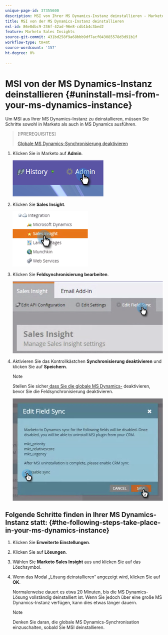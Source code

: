 ```yaml
---
unique-page-id: 37355600
description: MSI von Ihrer MS Dynamics-Instanz deinstallieren - Marketo-Dokumente - Produktdokumentation
title: MSI von der MS Dynamics-Instanz deinstallieren
exl-id: 86e8dbc9-236f-42ad-96e8-cdb1b4c3bed2
feature: Marketo Sales Insights
source-git-commit: 431bd258f9a68bbb9df7acf043085578d3d91b1f
workflow-type: tm+mt
source-wordcount: '157'
ht-degree: 0%

---
```


# MSI von der MS Dynamics-Instanz deinstallieren {#uninstall-msi-from-your-ms-dynamics-instance}

Um MSI aus Ihrer MS Dynamics-Instanz zu deinstallieren, müssen Sie Schritte sowohl in Marketo als auch in MS Dynamics ausführen.

>[!PREREQUISITES]
>
>[Globale MS Dynamics-Synchronisierung deaktivieren](/help/marketo/product-docs/marketo-sales-insight/msi-for-microsoft-dynamics/uninstalling/disable-global-ms-dynamics-sync.md)

1. Klicken Sie in Marketo auf **Admin**.

   ![](assets/one-1.png)

1. Klicken Sie **Sales Insight**.

   ![](assets/six.png)

1. Klicken Sie **Feldsynchronisierung bearbeiten**.

   ![](assets/seven.png)

1. Aktivieren Sie das Kontrollkästchen **Synchronisierung deaktivieren** und klicken Sie auf **Speichern**.

   >[!NOTE]
   >
   >Stellen Sie sicher[ dass Sie die globale MS Dynamics-](/help/marketo/product-docs/marketo-sales-insight/msi-for-microsoft-dynamics/uninstalling/disable-global-ms-dynamics-sync.md) deaktivieren, bevor Sie die Feldsynchronisierung deaktivieren.

   ![](assets/eight.png)

## Folgende Schritte finden in Ihrer MS Dynamics-Instanz statt: {#the-following-steps-take-place-in-your-ms-dynamics-instance}

1. Klicken Sie **Erweiterte Einstellungen**.

1. Klicken Sie auf **Lösungen**.

1. Wählen Sie **Marketo Sales Insight** aus und klicken Sie auf das Löschsymbol.

1. Wenn das Modal „Lösung deinstallieren“ angezeigt wird, klicken Sie auf **OK**.

   Normalerweise dauert es etwa 20 Minuten, bis die MS Dynamics-Lösung vollständig deinstalliert ist. Wenn Sie jedoch über eine große MS Dynamics-Instanz verfügen, kann dies etwas länger dauern.

   >[!NOTE]
   >
   >Denken Sie daran, die globale MS Dynamics-Synchronisation einzuschalten, sobald Sie MSI deinstallieren.

